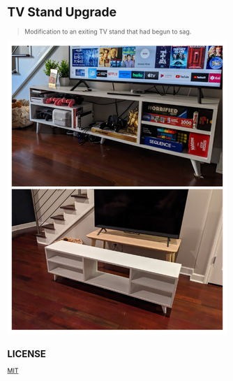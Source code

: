 # TV Stand Upgrade

> Modification to an exiting TV stand that had begun to sag.

![collage](./collage.jpg)

## LICENSE

[MIT](./LICENSE)
